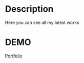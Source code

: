 # Description

Here you can see all my latest works

# DEMO
[Portfolio](https://nazarenkoyana.github.io/Portfolio/dist/index.html)
